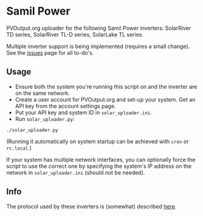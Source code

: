 # Samil Power

PVOutput.org uploader for the following Samil Power inverters: SolarRiver TD
series, SolarRiver TL-D series, SolarLake TL series.

Multiple inverter support is being implemented (requires a small change). See
the [issues](https://github.com/mhvis/solar/issues) page for all to-do's.

## Usage

* Ensure both the system you're running this script on and the inverter are on
the same network.
* Create a user account for PVOutput.org and set-up your system. Get an API key
from the account settings page.
* Put your API key and system ID in `solar_uploader.ini`.
* Run `solar_uploader.py`:

`./solar_uploader.py`

(Running it automatically on system startup can be achieved with `cron` or
`rc.local`.)

If your system has multiple network interfaces, you can optionally force the
script to use the correct one by specifying the system's IP address on the
network in `solar_uploader.ini` (should not be needed).

## Info

The protocol used by these inverters is (somewhat) described
[here](https://github.com/mhvis/solar/wiki/Communication-protocol).
